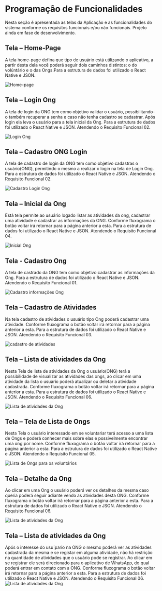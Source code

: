 # Programação de Funcionalidades

Nesta seção é apresentada as telas da Aplicação e as funcionalidades do sistema conforme os requisitos funcionais e/ou não funcionais. Projeto ainda em fase de desenvolvimento.


## Tela – Home-Page

A tela home-page defina que tipo de usuário está utilizando o aplicativo, a partir desta dela você poderá seguir dois caminhos distintos: o do volúntário e o das Ongs.Para a estrutura de dados foi utilizado o React Native e JSON.

![Home-page](img/TelaHome.png)


## Tela – Login Ong 

A tela de login da ONG tem como objetivo validar o usuário, possibilitando-o também recuperar a senha e caso não tenha cadastro se cadastrar. Após login ela leva o usuário para a tela inicial da Ong. Para a estrutura de dados foi utilizado o React Native e JSON. Atendendo o Requisito Funcional 02.

![Login Ong](img/FuncCadOng.png)


## Tela – Cadastro ONG Login 

A tela de cadastro de login da ONG tem como objetivo cadastras o usuário(ONG), permitindo o mesmo a realizar o login na tela de Login Ong. Para a estrutura de dados foi utilizado o React Native e JSON. Atendendo o Requisito Funcional 02.

![Cadastro Login Ong](img/OngCadLogin.png)


## Tela – Inicial da Ong 

Está tela permite ao usuário logado listar as atividades da ong, cadastrar uma atividade e cadastrar as informações da ONG. Conforme fluxograma o botão voltar irá retornar para a página anterior a esta. Para a estrutura de dados foi utilizado o React Native e JSON. Atendendo o Requisito Funcional 04.

![Inicial Ong](img/TelaInicialONG.png)


## Tela - Cadastro Ong

A tela de castrado da ONG tem como objetivo cadastrar as informações da Ong. Para a estrutura de dados foi utilizado o React Native e JSON. Atendendo o Requisito Funcional 01.

![Cadastro informações Ong](img/CadInfoONG.png)


## Tela – Cadastro de Atividades 

Na tela cadastro de atividades o usuário tipo Ong poderá cadastrar uma atividade. Conforme fluxograma o botão voltar irá retornar para a página anterior a esta. Para a estrutura de dados foi utilizado o React Native e JSON. Atendendo o Requisito Funcional 03.

![cadastro de atividades](img/CadastrarAtv.png)


## Tela – Lista de atividades da Ong 

Nesta Tela de lista de atividades da Ong o usuário(ONG) terá a possibilidade de visualizar as atividades das ongs, ao clicar em uma atividade da lista o usuario poderá atualizar ou deletar a atividade cadastrada. Conforme fluxograma o botão voltar irá retornar para a página anterior a esta. Para a estrutura de dados foi utilizado o React Native e JSON. Atendendo o Requisito Funcional 06.

![Lista de atividades da Ong](img/ListarAtv.png)


## Tela – Tela de Lista de Ongs 

Nesta Tela o usuário interessado em se voluntariar terá acesso a uma lista de Ongs e poderá conhecer mais sobre elas e possivelmente encontrar uma ong por nome. Conforme fluxograma o botão voltar irá retornar para a página anterior a esta. Para a estrutura de dados foi utilizado o React Native e JSON. Atendendo o Requisito Funcional 05.

![Lista de Ongs para os voluntários](img/ListaVoluntarios.png)


## Tela – Detalhe da Ong 
Ao clicar em uma Ong o usuário poderá ver os detalhes da mesma caso queria poderá seguir adiante vendo as atividades desta ONG. Conforme fluxograma o botão voltar irá retornar para a página anterior a esta. Para a estrutura de dados foi utilizado o React Native e JSON. Atendendo o Requisito Funcional 06.

![Lista de atividades da Ong](img/DetalheONG.png)


## Tela – Lista de atividades da Ong 
Após o interesse do usu´pario na ONG o mesmo poderá ver as atividades cadastrada da mesma e se registar em alguma atividade, não há restrição na quantidade de atividades que o usuário pode se registrar. Ao clicar em se registrar ele será direcionado para o aplicativo de WhatsApp, do qual poderá entrar em contato com a ONG. Conforme fluxograma o botão voltar irá retornar para a página anterior a esta. Para a estrutura de dados foi utilizado o React Native e JSON. Atendendo o Requisito Funcional 06.
![Lista de atividades da Ong](img/FuncListaAtividades.png)

